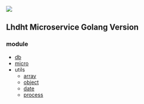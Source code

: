 ![](http://minio.lhdht.cn/public/logo.jpg)

## Lhdht Microservice Golang Version

### module
- [db](db/README.md)
- [micro](micro/README.md)
- utils
  - [array](utils/array/README.md)
  - [object](utils/object/README.md)
  - [date](utils/date/README.md)
  - [process](utils/process/README.md)